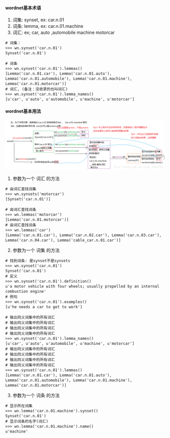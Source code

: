 #### wordnet基本术语


1. 词集: synset, ex: car.n.01
2. 词条: lemma, ex: car.n.01.machine
3. 词汇: ex; car, auto ,automobile machine motorcar

```
# 词集：
>>> wn.synset('car.n.01')
Synset('car.n.01')

# 词条
>>> wn.synset('car.n.01').lemmas()
[Lemma('car.n.01.car'), Lemma('car.n.01.auto'), Lemma('car.n.01.automobile'), Lemma('car.n.01.machine'), Lemma('car.n.01.motorcar')]
# 词汇, (备注：没收录的也叫词汇)
>>> wn.synset('car.n.01').lemma_names()
[u'car', u'auto', u'automobile', u'machine', u'motorcar']

```


#### wordnet基本用法

![基本术语](./basic_name.png)


1. 参数为一个 词汇 的方法
```
# 由词汇查找词集
>>> wn.synsets('motorcar')
[Synset('car.n.01')]

# 由词汇查找词条
>>> wn.lemmas('motorcar')
[Lemma('car.n.01.motorcar')]
# 由词汇查找词条
>>> wn.lemmas('car')
[Lemma('car.n.01.car'), Lemma('car.n.02.car'), Lemma('car.n.03.car'), Lemma('car.n.04.car'), Lemma('cable_car.n.01.car')]

```

2. 参数为一个 词集 的方法

```
# 找到词条: 是synset不是synsets
>>> wn.synset('car.n.01')
Synset('car.n.01')
# 定义
>>> wn.synset('car.n.01').definition()
u'a motor vehicle with four wheels; usually propelled by an internal combustion engine'
# 例句
>>> wn.synset('car.n.01').examples()
[u'he needs a car to get to work']

# 输出同义词集中的所有词汇
# 输出同义词集中的所有词汇
# 输出同义词集中的所有词汇
# 输出同义词集中的所有词汇
>>> wn.synset('car.n.01').lemma_names()
[u'car', u'auto', u'automobile', u'machine', u'motorcar']
# 输出同义词集中的所有词汇
# 输出同义词集中的所有词汇
# 输出同义词集中的所有词汇
# 输出同义词集中的所有词汇
>>> wn.synset('car.n.01').lemmas()
[Lemma('car.n.01.car'), Lemma('car.n.01.auto'), Lemma('car.n.01.automobile'), Lemma('car.n.01.machine'), Lemma('car.n.01.motorcar')]

```

3. 参数为一个 词条 的方法

```
# 显示所在词集
>>> wn.lemma('car.n.01.machine').synset()
Synset('car.n.01')
# 显示词条的名字(词汇)
>>> wn.lemma('car.n.01.machine').name()
u'machine'
```



